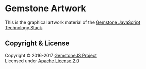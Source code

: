 
Gemstone Artwork
================

This is the graphical artwork material of the
[Gemstone JavaScript Technology Stack](http://gemstonejs.com).

Copyright &amp; License
-----------------------

Copyright &copy; 2016-2017 [GemstoneJS Project](http://gemstonejs.com)<br/>
Licensed under [Apache License 2.0](https://spdx.org/licenses/Apache-2.0)

